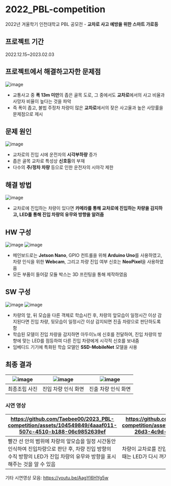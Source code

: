 # 2022_PBL-competition

2022년 겨울학기 인천대학교 PBL 공모전 - **교차로 사고 예방을 위한 스마트 가로등**

## 프로젝트 기간
2022.12.15~2023.02.03

## 프로젝트에서 해결하고자한 문제점
![image](https://github.com/Taebee00/2023_PBL-competition/assets/104549849/14a43560-2405-4504-bd88-a05e5b8203a1)
- 교통사고 중 **폭 13m 미만**의 좁은 골목 도로, 그 중에서도 **교차로**에서의 사고 비율과 사망자 비율이 높다는 것을 파악
- 즉 폭이 좁고, 불법 주정차 차량이 많은 **교차로**에서의 잦은 사고율과 높은 사망률을 문제점으로 제시

## 문제 원인
![image](https://github.com/Taebee00/2023_PBL-competition/assets/104549849/c353dd37-c5d1-47eb-8364-b438d7f5975c)
- 교차로의 진입 시에 운전자의 **시각부하량** 증가
- 좁은 골목 교차로 특성상 **신호등**의 부재
- 다수의 **주/정차 차량** 등으로 인한 운전자의 시야각 제한

## 해결 방법
![image](https://github.com/Taebee00/2023_PBL-competition/assets/104549849/7c7f8e2f-e436-488e-bd09-324afa24fec1)
- 교차로에 진입하는 차량이 있다면 **카메라를 통해 교차로에 진입하는 차량을 감지하고, LED를 통해 진입 차량의 유무와 방향을 알려줌**

## HW 구성
![image](https://github.com/Taebee00/2023_PBL-competition/assets/104549849/d2948fd4-3bf1-436d-8cbb-5a65f2508698)
![image](https://github.com/Taebee00/2023_PBL-competition/assets/104549849/2f3d80a9-0829-49c4-86df-bec764fc6db9)
- 메인보드로는 **Jetson Nano**, GPIO 컨트롤을 위해 **Arduino Uno**를 사용하였고, 차량 인식을 위한 **Webcam**, 그리고 차량 진입 여부 신호는 **NeoPixel**을 사용하였음
- 모든 부품이 들어갈 모듈 박스는 3D 프린팅을 통해 제작하였음

## SW 구성
![image](https://github.com/Taebee00/2023_PBL-competition/assets/104549849/3cefcbe0-7fcb-446a-a84c-d2bd949fcba2)
![image](https://github.com/Taebee00/2023_PBL-competition/assets/104549849/e6bd76cd-725c-42f0-aa7b-3092c62a6cc4)
- 차량의 앞, 뒤 모습을 다른 객체로 학습시킨 후, 차량의 앞모습이 일정시간 이상 감지된다면 진입 차량, 뒷모습이 일정시간 이상 감지되면 진출 차량으로 판단하도록 함
- 학습된 모델이 진입 차량을 감지하면 아두이노에 신호를 전달하여, 진입 차량의 방향에 맞는 LED를 점등하여 다른 진입 차량에게 시각적 신호를 보내줌
- 임베디드 기기에 특화된 학습 모델인 **SSD-MobileNet** 모델을 사용

## 최종 결과
![image](https://github.com/Taebee00/2023_PBL-competition/assets/104549849/bf6a5e9f-6d93-4305-9a88-e50bfb0ccd63) | ![image](https://github.com/Taebee00/2023_PBL-competition/assets/104549849/32f6fb52-ea19-4fad-9564-f65560d32103) | ![image](https://github.com/Taebee00/2023_PBL-competition/assets/104549849/2db0db3a-ec3f-4d85-be55-156489b4e5ff)
|---|---|---|
|최종조립 사진|진입 차량 인식 화면|진출 차량 인식 화면|

### 시연 영상
https://github.com/Taebee00/2023_PBL-competition/assets/104549849/4aaaf011-507c-4510-b188-06c9852639ef | https://github.com/Taebee00/2023_PBL-competition/assets/104549849/2b98c7d4-26d3-4c9d-a600-04be2c2f928e
|---|---|
|빨간 선 안의 범위에 차량의 앞모습을 일정 시간동안 인식하여 진입차량으로 판단 후, 차량 진입 방향의 수직 방향의 LED가 진입 차량의 유무와 방향을 표시해주는 것을 알 수 있음|차량이 교차로를 진입했을 때 LED가 켜지고, 진출할 때는 LED가 다시 꺼지는 것을 알 수 있음|

기타 시연영상 모음: https://youtu.be/AagYl6HYg5w

